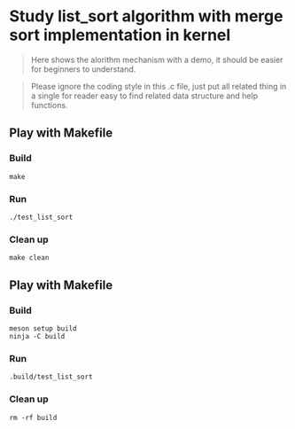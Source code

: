 # Study list_sort algorithm with merge sort implementation in kernel
> Here shows the alorithm mechanism with a demo, it should be easier for beginners to understand.

> Please ignore the coding style in this .c file, just put all related thing in a single for reader easy to find related data structure and help functions.

## Play with Makefile
### Build
    make

### Run
    ./test_list_sort

### Clean up
    make clean 


## Play with Makefile
### Build
    meson setup build
    ninja -C build

### Run
    .build/test_list_sort

### Clean up
    rm -rf build
